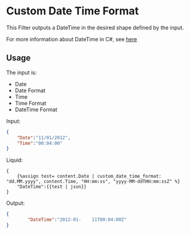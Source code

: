 # Custom Date Time Format

This Filter outputs a DateTime in the desired shape defined by the input.

For more information about DateTime in C#, see [here](https://www.c-sharpcorner.com/blogs/date-and-time-format-in-c-sharp-programming1)

## Usage

The input is:

- Date
- Date Format
- Time
- Time Format
- DateTime Format

Input:
```json
{
	"Date":"11/01/2012",
	"Time":"00:04:00"
}
```

Liquid:
```
{
	{%assign test= content.Date | custom_date_time_format: "dd.MM.yyyy", content.Time, "HH:mm:ss", "yyyy-MM-ddTHH:mm:ssZ" %}
	"DateTime":{{test | json}}
}
```

Output:
```json
{
		"DateTime":"2012-01-	11T00:04:00Z"
}
```